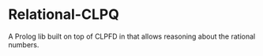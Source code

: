 # Relational-CLPQ
A Prolog lib built on top of CLPFD in that allows reasoning about the rational numbers.

